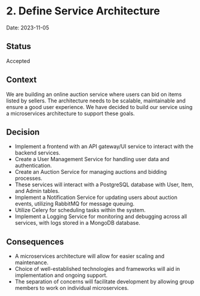 # 2. Define Service Architecture

Date: 2023-11-05

## Status

Accepted

## Context

We are building an online auction service where users can bid on items listed by sellers. The architecture needs to be scalable, maintainable and ensure a good user experience. We have decided to build our service using a microservices architecture to support these goals.

## Decision

- Implement a frontend with an API gateway/UI service to interact with the backend services.
- Create a User Management Service for handling user data and authentication.
- Create an Auction Service for managing auctions and bidding processes.
- These services will interact with a PostgreSQL database with User, Item, and Admin tables.
- Implement a Notification Service for updating users about auction events, utilizing RabbitMQ for message queuing.
- Utilize Celery for scheduling tasks within the system.
- Implement a Logging Service for monitoring and debugging across all services, with logs stored in a MongoDB database.

## Consequences

- A microservices architecture will allow for easier scaling and maintenance.
- Choice of well-established technologies and frameworks will aid in implementation and ongoing support.
- The separation of concerns will facilitate development by allowing group members to work on individual microservices.

